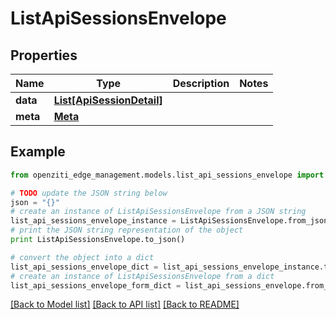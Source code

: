 # ListApiSessionsEnvelope


## Properties
Name | Type | Description | Notes
------------ | ------------- | ------------- | -------------
**data** | [**List[ApiSessionDetail]**](ApiSessionDetail.md) |  | 
**meta** | [**Meta**](Meta.md) |  | 

## Example

```python
from openziti_edge_management.models.list_api_sessions_envelope import ListApiSessionsEnvelope

# TODO update the JSON string below
json = "{}"
# create an instance of ListApiSessionsEnvelope from a JSON string
list_api_sessions_envelope_instance = ListApiSessionsEnvelope.from_json(json)
# print the JSON string representation of the object
print ListApiSessionsEnvelope.to_json()

# convert the object into a dict
list_api_sessions_envelope_dict = list_api_sessions_envelope_instance.to_dict()
# create an instance of ListApiSessionsEnvelope from a dict
list_api_sessions_envelope_form_dict = list_api_sessions_envelope.from_dict(list_api_sessions_envelope_dict)
```
[[Back to Model list]](../README.md#documentation-for-models) [[Back to API list]](../README.md#documentation-for-api-endpoints) [[Back to README]](../README.md)


